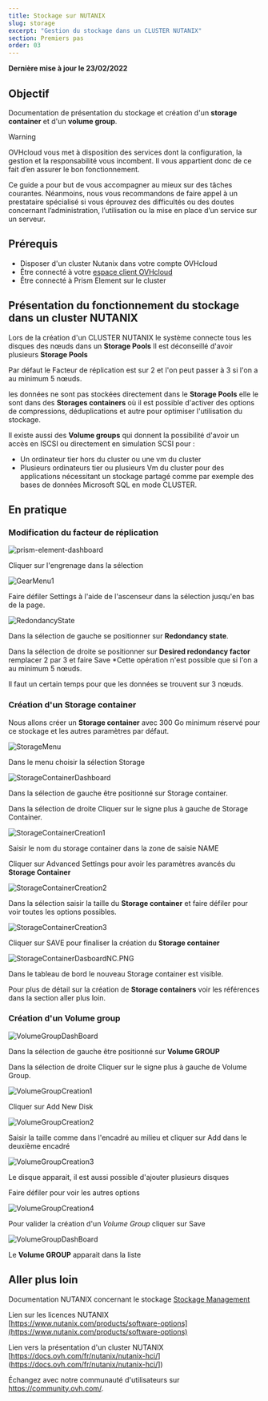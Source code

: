 ```yaml
---
title: Stockage sur NUTANIX
slug: storage
excerpt: "Gestion du stockage dans un CLUSTER NUTANIX"
section: Premiers pas
order: 03
---
```


**Dernière mise à jour le 23/02/2022**

## Objectif

Documentation de présentation du stockage et création d'un **storage container** et d'un **volume group**.

> [!warning]
> OVHcloud vous met à disposition des services dont la configuration, la gestion et la responsabilité vous incombent. Il vous appartient donc de ce fait d’en assurer le bon fonctionnement.
>
> Ce guide a pour but de vous accompagner au mieux sur des tâches courantes. Néanmoins, nous vous recommandons de faire appel à un prestataire spécialisé si vous éprouvez des difficultés ou des doutes concernant l’administration, l’utilisation ou la mise en place d’un service sur un serveur.
>

## Prérequis

- Disposer d'un cluster Nutanix dans votre compte OVHcloud
- Être connecté à votre [espace client OVHcloud](https://www.ovh.com/auth/?action=gotomanager&from=https://www.ovh.com/fr/&ovhSubsidiary=fr)
- Être connecté à Prism Element sur le cluster


## Présentation du fonctionnement du stockage dans un cluster NUTANIX

Lors de la création d'un CLUSTER NUTANIX le système connecte tous les disques des nœuds dans un **Storage Pools** Il est déconseillé d'avoir plusieurs **Storage Pools**

Par défaut le Facteur de réplication est sur 2 et l'on peut passer à 3 si l'on a au minimum 5 nœuds.

les données ne sont pas stockées directement dans le **Storage Pools** elle le sont dans des **Storages containers** où il est possible d'activer des options de compressions, déduplications et autre pour optimiser l'utilisation du stockage. 

Il existe aussi des **Volume groups** qui donnent la possibilité d'avoir un accès en ISCSI ou directement en simulation SCSI pour :

* Un ordinateur tier hors du cluster ou une vm du cluster
* Plusieurs ordinateurs tier ou plusieurs Vm du cluster pour des applications nécessitant un stockage partagé comme par exemple des bases de données Microsoft SQL en mode CLUSTER.

## En pratique

### Modification du **facteur de réplication** 

![prism-element-dashboard](images/prism-element-dashboard.PNG)

Cliquer sur l'engrenage dans la sélection

![GearMenu1](images/GearMenu1.PNG)

Faire défiler Settings à l'aide de l'ascenseur dans la sélection jusqu'en bas de la page.

![RedondancyState](images/RedondancyState.PNG)

Dans la sélection de gauche se positionner sur **Redondancy state**. 

Dans la sélection de droite se positionner sur **Desired redondancy factor** remplacer 2 par 3 et faire Save *Cette opération n'est possible que si l'on a au minimum 5 nœuds.

Il faut un certain temps pour que les données se trouvent sur 3 nœuds.

### Création d'un **Storage container**

Nous allons créer un **Storage container** avec 300 Go minimum réservé pour ce stockage et les autres paramètres par défaut.

![StorageMenu](images/StorageMenu.png)

Dans le menu choisir la sélection Storage

![StorageContainerDashboard](images/StorageContainerDashboard.PNG)

Dans la sélection de gauche être positionné sur Storage container.

Dans la sélection de droite Cliquer sur le signe plus à gauche de Storage Container.

![StorageContainerCreation1](images/StorageContainerCreation1.PNG)

Saisir le nom du storage container dans la zone de saisie NAME

Cliquer sur Advanced Settings pour avoir les paramètres avancés du **Storage Container**

![StorageContainerCreation2](images/StorageContainerCreation2.PNG)

Dans la sélection saisir la taille du **Storage container** et faire défiler pour voir toutes les options possibles.

![StorageContainerCreation3](images/StorageContainerCreation3.PNG)

Cliquer sur SAVE pour finaliser la création du **Storage container**

![StorageContainerDasboardNC.PNG](images/StorageContainerDasboardNC.PNG)

Dans le tableau de bord le nouveau Storage container est visible.

Pour plus de détail sur la création de **Storage containers** voir les références dans la section aller plus loin.

### Création d'un **Volume group**

![VolumeGroupDashBoard](images/VolumeGroupDashBoard.PNG)

Dans la sélection de gauche être positionné sur **Volume GROUP**

Dans la sélection de droite Cliquer sur le signe plus à gauche de Volume Group.

![VolumeGroupCreation1](images/VolumeGroupCreation1.PNG)

Cliquer sur Add New Disk

![VolumeGroupCreation2](images/VolumeGroupCreation2.PNG)

Saisir la taille comme dans l'encadré au milieu et cliquer sur Add dans le deuxième encadré

![VolumeGroupCreation3](images/VolumeGroupCreation3.PNG)

Le disque apparait, il est aussi possible d'ajouter plusieurs disques

Faire défiler pour voir les autres options

![VolumeGroupCreation4](images/VolumeGroupCreation4.PNG)

Pour valider la création d'un *Volume Group* cliquer sur Save

![VolumeGroupDashBoard](image/VolumeGroupDashBoardCreated.PNG)

Le **Volume GROUP** apparait dans la liste 

## Aller plus loin

Documentation NUTANIX concernant le stockage [Stockage Management](https://portal.nutanix.com/page/documents/details?targetId=Web-Console-Guide-Prism-v5_20:wc-storage-management-wc-c.html)

Lien sur les licences NUTANIX [https://www.nutanix.com/products/software-options](https://www.nutanix.com/products/software-options)

Lien vers la présentation d'un cluster NUTANIX [<https://docs.ovh.com/fr/nutanix/nutanix-hci/>](<https://docs.ovh.com/fr/nutanix/nutanix-hci/>])


Échangez avec notre communauté d'utilisateurs sur <https://community.ovh.com/>.
